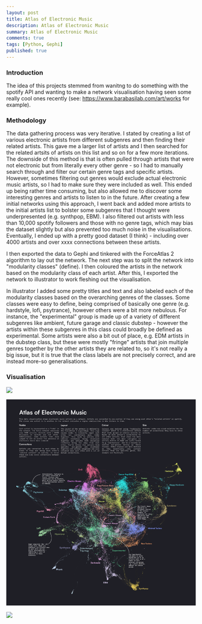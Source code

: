 ```yaml
---
layout: post
title: Atlas of Electronic Music
description: Atlas of Electronic Music
summary: Atlas of Electronic Music
comments: true
tags: [Python, Gephi]
published: true
---
```


### Introduction

The idea of this projects stemmed from wanitng to do something with the spotify API and wanting to make a network visualisation having seen some really cool ones recently (see: https://www.barabasilab.com/art/works for example).


### Methodology



The data gathering process was very iterative. I stated by creating a list of various electronic artists from different subgenres and then finding their related artists. This gave me a larger list of artists and I then searched for the related artsits of artists on this list and so on for a few more iterations. The downside of this method is that is often pulled through artists that were not electronic but from literally every other genre - so I had to manually search through and filter our certain genre tags and specific artists. However, sometimes filtering out genres would exclude actual electronic music artists, so I had to make sure they were included as well. This ended up being rather time consuming, but also allowed me to discover some interesting genres and artists to listen to in the future. After creating a few initial networks using this approach, I went back and added more artists to the initial artists list to bolster some subgenres that I thought were underpresented (e.g. synthpop, EBM). I also filtered out artists with less than 10,000 spotify followers and those with no genre tags, which may bias the dataset slightly but also prevented too much noise in the visualisations. Eventually, I ended up with a pretty good dataset (I think) - including over 4000 artists and over xxxx connections between these artists.

I then exported the data to Gephi and tinkered with the ForceAtlas 2 algorithm to lay out the network. The next step was to split the network into "modularity classes" (define). I then coloured the artists in the network based on the modularity class of each artist. After this, I exported the network to illustrator to work fleshing out the visualisation.

In illustrator I added some pretty titles and text and also labeled each of the modularity classes based on the overarching genres of the classes. Some classes were easy to define, being comprised of basically one genre (e.g. hardstyle, lofi, psytrance), however others were a bit more nebulous. For instance, the "experimental" group is made up of a variety of different subgenres like ambient, future garage and classic dubstep - however the artists within these subgenres in this class could broadly be defined as experimental. Some artists were also a bit out of place, e.g. EDM artists in the dubstep class, but these were mostly "fringe" artists that join multiple genres together by the other artists they are related to, so it's not really a big issue, but it is true that the class labels are not precisely correct, and are instead more-so generalisations.


### Visualisation


![](/assets/images/atlas-of-electronic-music/electronicmusicv10-01.png)


![](/assets/images/atlas-of-electronic-music/electronicmusicv12.png)

![](/assets/images/atlas-of-electronic-music/electronicmusicv13-01.png)